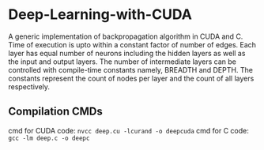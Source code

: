 # Deep-Learning-with-CUDA

A generic implementation of backpropagation algorithm in CUDA and C. Time of execution is upto within a constant factor of number of edges. Each layer has equal number of neurons including the hidden layers as well as the input and output layers. The number of intermediate layers can be controlled with compile-time constants namely, BREADTH and DEPTH. The constants represent the count of nodes per layer and the count of all layers respectively.

## Compilation CMDs
cmd for CUDA code:
`nvcc deep.cu -lcurand -o deepcuda`
cmd for C code:
`gcc -lm deep.c -o deepc`
